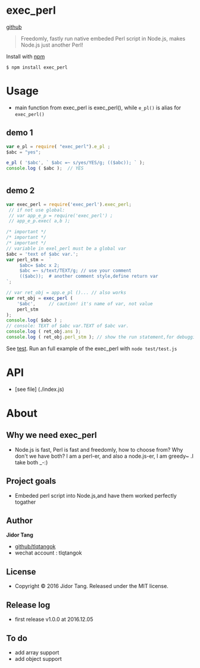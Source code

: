 # exec_perl  
[github](https://github.com/tlqtangok/exec_perl)

> Freedomly, fastly run native embeded Perl script in Node.js, makes Node.js just another Perl! 

Install with [npm](https://www.npmjs.com/)

```shell
$ npm install exec_perl 
```

# Usage

- main function from exec_perl is exec_perl(), while `e_pl()` is alias for `exec_perl()` 

## demo 1 

```js 
var e_pl = require( "exec_perl").e_pl ;
$abc = "yes";

e_pl ( '$abc', ` $abc =~ s/yes/YES/g; (($abc)); ` );
console.log ( $abc );  // YES
```
#

## demo 2

```js
var exec_perl = require('exec_perl').exec_perl;  
 // if not use global: 
 // var app_e_p = require('exec_perl') ; 
 // app_e_p.exec( a,b );

/* important */
/* important */
/* important */
// variable in exel_perl must be a global var
$abc = 'text of $abc var.';	
var perl_stm = 	`
	 $abc= $abc x 2;
	 $abc =~ s/text/TEXT/g; // use your comment
	 (($abc));  # another comment style,define return var
`;

// var ret_obj = app.e_pl ()... // also works 
var ret_obj = exec_perl ( 
	'$abc', 	// caution! it's name of var, not value
	perl_stm
);
console.log( $abc ) ; 
// console: TEXT of $abc var.TEXT of $abc var.
console.log ( ret_obj.ans );
console.log ( ret_obj.perl_stm ); // show the run statement,for debugging

```

See [test](./test/test.js). Run an full example of the exec_perl with `node test/test.js`


# API
- [see file] (./index.js)



# About

## Why we need exec_perl
- Node.js is fast, Perl is fast and freedomly, how to choose from? Why don't we have both? I am a perl-er, and also a node.js-er, I am greedy~ .I take both _-:)


## Project goals
- Embeded perl script into Node.js,and have them worked perfectly togather

## Author
**Jidor Tang**
- [github/tlqtangok](https://github.com/tlqtangok)
- wechat account : tlqtangok

## License
- Copyright © 2016 Jidor Tang. Released under the MIT license.

## Release log
- first release v1.0.0 at 2016.12.05

## To do
- add array support 
- add object support



